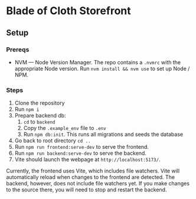 # Blade of Cloth Storefront

## Setup

### Prereqs
 - NVM — Node Version Manager. The repo contains a `.nvmrc` with the appropriate Node version. Run `nvm install && nvm use` to set up Node / NPM.

### Steps
1. Clone the repository
2. Run `npm i`
3. Prepare backend db:
   1. `cd` to `backend`
   2. Copy the `.example_env` file to `.env`
   3. Run `npm db:init`. This runs all migrations and seeds the database
4. Go back to root directory `cd ..`
5. Run `npm run frontend:serve-dev` to serve the frontend.
6. Run `npm run backend:serve-dev` to serve the backend.
7. Vite should launch the webpage at `http://localhost:5173/`.

Currently, the frontend uses Vite, which includes file watchers. Vite will automatically
reload when changes to the frontend are detected. The backend, however, does not include
file watchers yet. If you make changes to the source there, you will need to stop and
restart the backend.